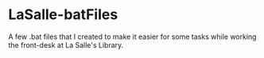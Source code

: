 # LaSalle-batFiles
A few .bat files that I created to make it easier for some tasks while working the front-desk at La Salle's Library.

